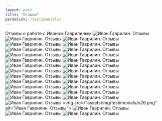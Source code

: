 ```yaml
---
layout: post
title: "Отзывы"
permalink: /testimonials/
---
```


Отзывы о работе с Иваном Гаврилиным
       <img src="/assets/img/testimonials/o1.png" alt="Иван Гаврилин. Отзывы">
       <img src="/assets/img/testimonials/o2.png" alt="Иван Гаврилин. Отзывы">
       <img src="/assets/img/testimonials/o3.png" alt="Иван Гаврилин. Отзывы">
       <img src="/assets/img/testimonials/o4.png" alt="Иван Гаврилин. Отзывы">
       <img src="/assets/img/testimonials/o5.png" alt="Иван Гаврилин. Отзывы">
       <img src="/assets/img/testimonials/o6.png" alt="Иван Гаврилин. Отзывы">
       <img src="/assets/img/testimonials/o7.png" alt="Иван Гаврилин. Отзывы">
       <img src="/assets/img/testimonials/o8.png" alt="Иван Гаврилин. Отзывы">
       <img src="/assets/img/testimonial/so9.png" alt="Иван Гаврилин. Отзывы">
       <img src="/assets/img/testimonials/o10.png" alt="Иван Гаврилин. Отзывы">
       <img src="/assets/img/testimonials/o11.png" alt="Иван Гаврилин. Отзывы">
       <img src="/assets/img/testimonials/o12.png" alt="Иван Гаврилин. Отзывы">
       <img src="/assets/img/testimonials/o13.png" alt="Иван Гаврилин. Отзывы">
       <img src="/assets/img/testimonials/o14.png" alt="Иван Гаврилин. Отзывы">
       <img src="/assets/img/testimonials/o15.png" alt="Иван Гаврилин. Отзывы">
       <img src="/assets/img/testimonials/o16.png" alt="Иван Гаврилин. Отзывы">
       <img src="/assets/img/testimonials/o17.png" alt="Иван Гаврилин. Отзывы">
       <img src="/assets/img/testimonials/o18.png" alt="Иван Гаврилин. Отзывы">
       <img src="/assets/img/testimonials/o19.png" alt="Иван Гаврилин. Отзывы">
       <img src="/assets/img/testimonials/o20.png" alt="Иван Гаврилин. Отзывы">
       <img src="/assets/img/testimonials/o21.png" alt="Иван Гаврилин. Отзывы">
       <img src="/assets/img/testimonials/o22.png" alt="Иван Гаврилин. Отзывы">
       <img src="/assets/img/testimonials/o23.png" alt="Иван Гаврилин. Отзывы">
       <img src="/assets/img/testimonials/o23.png" alt="Иван Гаврилин. Отзывы">
       <img src="/assets/img/testimonials/o24.png" alt="Иван Гаврилин. Отзывы">
       <img src="/assets/img/testimonials/o25.png" alt="Иван Гаврилин. Отзывы">
       <img src=/"assets/img/testimonials/o26.png" alt="Иван Гаврилин. Отзывы">
       <img src="/assets/img/testimonials/o27.png" alt="Иван Гаврилин. Отзывы">
       <img src="/assets/img/testimonials/o28.png" alt="Иван Гаврилин. Отзывы">
       <img src="/assets/img/testimonials/o29.png" alt="Иван Гаврилин. Отзывы">
